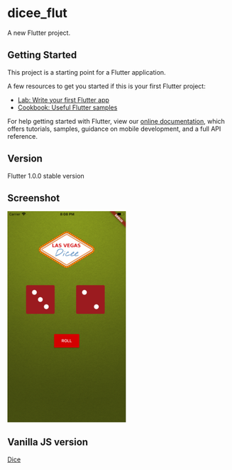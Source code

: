# dicee_flut

A new Flutter project.

## Getting Started

This project is a starting point for a Flutter application.

A few resources to get you started if this is your first Flutter project:

- [Lab: Write your first Flutter app](https://flutter.io/docs/get-started/codelab)
- [Cookbook: Useful Flutter samples](https://flutter.io/docs/cookbook)

For help getting started with Flutter, view our 
[online documentation](https://flutter.io/docs), which offers tutorials, 
samples, guidance on mobile development, and a full API reference.

## Version
Flutter 1.0.0 stable version

## Screenshot
<img src="https://github.com/ikhsanalatsary/dicee-flut/blob/master/Screeshot.png" width="267" alt="Finished App" title="Demo Dicee Flutter">

## Vanilla JS version
[Dice](https://github.com/ikhsanalatsary/dice)
